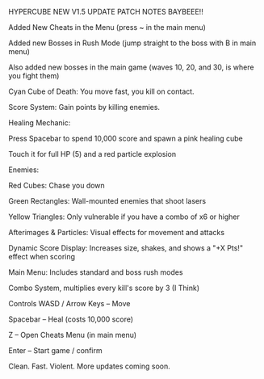 HYPERCUBE
NEW V1.5 UPDATE PATCH NOTES BAYBEEE!!

Added New Cheats in the Menu (press ~ in the main menu)

Added new Bosses in Rush Mode (jump straight to the boss with B in main menu)

Also added new bosses in the main game (waves 10, 20, and 30, is where you fight them)



Cyan Cube of Death: You move fast, you kill on contact.

Score System: Gain points by killing enemies.

Healing Mechanic:

Press Spacebar to spend 10,000 score and spawn a pink healing cube

Touch it for full HP (5) and a red particle explosion

Enemies:

Red Cubes: Chase you down

Green Rectangles: Wall-mounted enemies that shoot lasers

Yellow Triangles: Only vulnerable if you have a combo of x6 or higher

Afterimages & Particles: Visual effects for movement and attacks

Dynamic Score Display: Increases size, shakes, and shows a "+X Pts!" effect when scoring

Main Menu: Includes standard and boss rush modes

Combo System, multiplies every kill's score by 3 (I Think)

Controls
WASD / Arrow Keys – Move

Spacebar – Heal (costs 10,000 score)

Z – Open Cheats Menu (in main menu)

Enter – Start game / confirm

Clean. Fast. Violent.
More updates coming soon.
